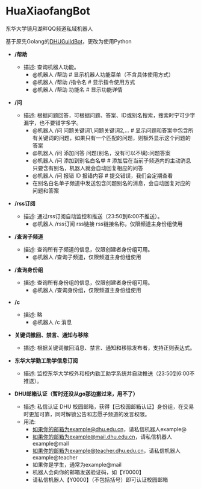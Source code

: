 # HuaXiaofangBot

东华大学镜月湖畔QQ频道私域机器人

基于原先Golang的[DHUGuildBot](https://github.com/kirakiseki/DHUGuildBot)，更改为使用Python

- **/帮助**
  - 描述: 查询机器人功能。
    - @机器人 /帮助 # 显示机器人功能菜单（不含具体使用方式）
    - @机器人 /帮助 /指令名 # 显示指令使用方式
    - @机器人 /帮助 功能名 # 显示功能详情

- **/问**
  - 描述: 根据问题回答，可根据问题、答案、ID或别名搜索，搜索时宁可少字漏字，也不要错字多字。
    - @机器人 /问 问题关键词1,问题关键词2,… # 显示问题和答案中包含所有关键词的问题，如果只有一个匹配的问题，则额外显示这个问题的答案
    - @机器人 /问 添加问答 问题(别名，没有可以不填):问题答案
    - @机器人 /问 添加到别名白名单 # 添加后在当前子频道内的主动消息只要含有别名，机器人就会自动回复相应的问答
    - @机器人 /问 报错 ID 报错内容 # 提交错误，我们会定期查看
    - 在别名白名单子频道中发送包含问题别名的消息，会自动回复对应的问题和答案

- **/rss订阅**
  - 描述: 通过rss订阅自动监控和推送（23:50到6:00不推送）。
    - @机器人 /rss订阅 rss链接  rss链接名称，仅限频道主身份组使用

- **/查询子频道**
  - 描述: 查询所有子频道的信息，仅限创建者身份组可用。
    - @机器人 /查询子频道，仅限频道主身份组使用 

- **/查询身份组**
  - 描述: 查询所有身份组的信息，仅限创建者身份组可用。
    - @机器人 /查询身份组，仅限频道主身份组使用 

- **/c**
  - 描述: 略
    - @机器人 /c 消息 

- **关键词撤回、禁言、通知与移除**
  - 描述: 根据关键词撤回消息、禁言、通知和移除发布者，支持正则表达式。

- **东华大学勤工助学信息订阅**
  - 描述: 监控东华大学校外和校内勤工助学系统并自动推送（23:50到6:00不推送）。

- **DHU邮箱认证（暂时还没从go那边搬过来，用不了）**
  - 描述: 私信认证 DHU 校园邮箱，获得【已校园邮箱认证】身份组，在交易时更加可靠，同时解锁公告和志愿子频道的发言权限。
  - 用法:
    - 如果你的邮箱为example@dhu.edu.cn，请私信机器人example@
    - 如果你的邮箱为example@mail.dhu.edu.cn，请私信机器人example@mail
    - 如果你的邮箱为example@teacher.dhu.edu.cn，请私信机器人example@teacher
    - 如果你是学生，通常为example@mail
    - 机器人会向你的邮箱发送验证码，如【Y0000】
    - 请私信机器人【Y0000】（不包括括号）即可认证校园邮箱
